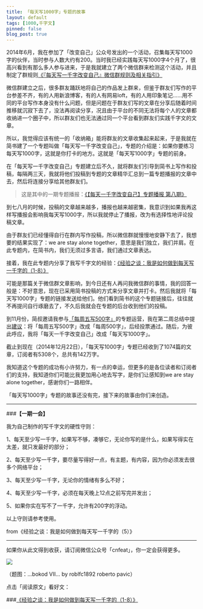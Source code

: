 ```yaml
---
title: 「每天写1000字」专题的故事
layout: default
tags: [1000,千字文]
pinned: false
blog_post: true
---
```



2014年6月，我在参加了「改变自己」公众号发出的一个活动，召集每天写1000字的伙伴，当时参与人数大约有200。当时我已经实践每天写1000字4个月了，很高兴看到有那么多人参与进来，于是我就建立了两个微信群来检测这个活动，并且制定了群规则[《『每天写一千字改变自己』微信群规则及相关指引》](http://www.jianshu.com/p/75bb7d9d038f)

微信群建立之后，很多群友踊跃地将自己的作品发上群来，但鉴于群友们写作的平台参差不齐，有的人用新浪博客，有的人有网易loft，有的人用印象笔记……用不同的平台写作本身没有什么问题，但是问题在于群友们写的文章在分享后随着时间推移就沉寂下去了，没法再阅读分享，况且由于平台的不同无法将每个人的文章都收纳进一个圈子中，所以群友们也无法通过同一个平台看到群友们实践千字文的文章。

所以，我觉得应该有统一的「收纳箱」能将群友的文章收集起来起来，于是我就在简书建了一个专题叫做「每天写一千字改变自己」，专题的介绍是：如果你要练习每天写1000字，这就是你打卡的地方。这就是「每天写1000字」专题的前身。

在「每天写一千字改变自己」专题建立后不久，就将群友们引导到简书上写作和投稿，每隔两三天，我就将他们投稿到专题的文章精华汇总到一篇专题播报的文章中去，然后将连接分享给其他群友们。

>这是其中的一期专题播报：[《【每天一千字改变自己】专题播报 第八期》](http://www.jianshu.com/p/9cc021ab4f6d)

到七八月的时候，投稿的文章越来越多，播报也越来越密集，我意识到如果我再这样写播报会影响我每天写1000字，所以我就停止了播报，改为有选择性地评论投稿文章。

由于群友们已经懂得自行在群内写作投稿，所以微信群就慢慢地安静下去了，我想要的结果实现了：we are stay alone together，意思是我们独立，我们并肩。在此专题内，在简书内，我们无须过多言语，我们通过文章表达。

接着，我在此专题内分享了我写千字文的经验：[《经验之谈：我是如何做到每天写一千字的（1-8）》](http://www.jianshu.com/p/5322087d53d2)

可能是那篇关于微信群文章影响，到今日还有人再问我微信群的事情，我的回答一般是：不好意思，现在已采用简书投稿的方式来分享文章并打卡。然后我就将「每天写1000字」专题的链接发送给他们。他们看到简书的这个专题链接后，往往就不再提问自行琢磨去了，不久后我就会在专题的后台收到他们的投稿。

到11月份，简叔邀请我参与[「每周五写500字」](http://www.jianshu.com/collection/72c6094dbb37)的专题运营，我在第二周总结中提出[建议](http://www.jianshu.com/p/a1ad61f4dfe4)：将「每周五写500字」改成「每周500字」，后经投票通过。随后，为彼此呼应，我将「每天一千字改变自己」改成「每天写1000字」。

截止到现在（2014年12月22日），「每天写1000字」专题已经收到了1074篇的文章，订阅者有5308个，总共有142万字。

我知道这个专题的成功有小许努力，有一点的幸运，但更多的是各位读者和订阅者们的支持，我知道你们可能比我更加用心地去写字，是你们让感知到we are stay alone together，感谢你们一路相伴。

「每天写1000字」专题的故事还没有完，接下来的故事由你们来创造。


---

###**【一期一会】**

我为自己制作的写千字文的硬性守则：

1、每天至少写一千字，如果写不够，凑够它，无论你写的是什么，如果写得实在太差，就只发最好的部分；

2、每天至少写一千字，要尽量写得好一点，有主题，有内容，因为你必须发去很多个网络平台；

3、每天至少写一千字，无论你的情绪有多么不好；

4、每天至少写一千字，必须在每天晚上12点之前写完并发出；

5、如果你实在写不了一千字，允许有200字的浮动。

以上守则请参考使用。

from《经验之谈：我是如何做到每天写一千字的（5）》


----

如果你从此文得到收获，请订阅微信公众号「cnfeat」，你一定会获得更多。

![](http://7d9mjz.com1.z0.glb.clouddn.com/2014-12-15.jpg)

（题图：...bokod VII... by roblfc1892 roberto pavic）

点击「阅读原文」看好文：

###[《经验之谈：我是如何做到每天写一千字的（1-8）》](http://www.jianshu.com/p/9cc021ab4f6d)

